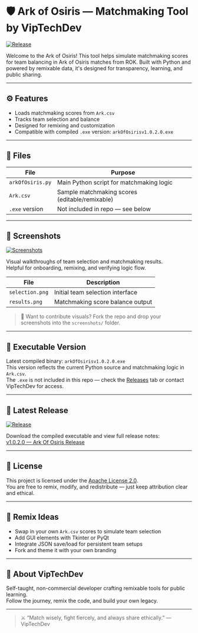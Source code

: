 # 🛡️ Ark of Osiris — Matchmaking Tool by VipTechDev

[![Release](https://img.shields.io/github/v/release/VipTechDev/ark-of-osiris?label=Latest%20Release)](https://github.com/VipTechDev/ark-of-osiris/releases/latest)

Welcome to the Ark of Osiris! This tool helps simulate matchmaking scores for team balancing in Ark of Osiris matches from ROK. Built with Python and powered by remixable data, it's designed for transparency, learning, and public sharing.

---

## ⚙️ Features

- Loads matchmaking scores from `Ark.csv`
- Tracks team selection and balance
- Designed for remixing and customization
- Compatible with compiled `.exe` version: `arkOfOsirisv1.0.2.0.exe`

---

## 📁 Files

| File           | Purpose                                      |
|----------------|----------------------------------------------|
| `arkOfOsiris.py` | Main Python script for matchmaking logic     |
| `Ark.csv`        | Sample matchmaking scores (editable/remixable) |
| `.exe` version   | Not included in repo — see below             |

---

## 📸 Screenshots

[![Screenshots](https://img.shields.io/badge/View-Screenshots-blue)](screenshots/)

Visual walkthroughs of team selection and matchmaking results.  
Helpful for onboarding, remixing, and verifying logic flow.

| File               | Description                            |
|--------------------|----------------------------------------|
| `selection.png`    | Initial team selection interface       |
| `results.png`      | Matchmaking score balance output       |

> 🧭 Want to contribute visuals? Fork the repo and drop your screenshots into the `screenshots/` folder.

---

## 🧩 Executable Version

Latest compiled binary: `arkOfOsirisv1.0.2.0.exe`  
This version reflects the current Python source and matchmaking logic in `Ark.csv`.  
The `.exe` is not included in this repo — check the [Releases](https://github.com/VipTechDev/ark-of-osiris/releases) tab or contact VipTechDev for access.

---

## 🔗 Latest Release

[![Release](https://img.shields.io/github/v/release/VipTechDev/ark-of-osiris?label=Latest%20Release)](https://github.com/VipTechDev/ark-of-osiris/releases/latest)

Download the compiled executable and view full release notes:  
[v1.0.2.0 — Ark Of Osiris Release](https://github.com/VipTechDev/ark-of-osiris/releases/tag/v1.0.2.0)

---

## 📝 License

This project is licensed under the [Apache License 2.0](LICENSE).  
You are free to remix, modify, and redistribute — just keep attribution clear and ethical.

---

## 🧠 Remix Ideas

- Swap in your own `Ark.csv` scores to simulate team selection
- Add GUI elements with Tkinter or PyQt
- Integrate JSON save/load for persistent team setups
- Fork and theme it with your own branding

---

## 🧙 About VipTechDev

Self-taught, non-commercial developer crafting remixable tools for public learning.  
Follow the journey, remix the code, and build your own legacy.

---

> ⚔️ “Match wisely, fight fiercely, and always share ethically.” — VipTechDev
